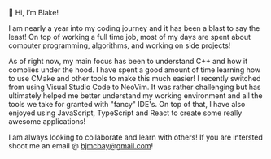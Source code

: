 👋 Hi, I’m Blake! 

I am nearly a year into my coding journey and it has been a blast to say the least! On top of working a full time job, most of my days are spent about computer programming, algorithms, and working on side projects!
  
As of right now, my main focus has been to understand C++ and how it complies under the hood. I have spent a good amount of time learning how to use CMake and other tools to make this much easier! I recently switched from using Visual Studio Code to NeoVim. It was rather challenging but has ultimately helped me better understand my working environment and all the tools we take for granted with "fancy" IDE's. On top of that, I have also enjoyed using JavaScript, TypeScript and React to create some really awesome applications! 

I am always looking to collaborate and learn with others! If you are intersted shoot me an email @ bjmcbay@gmail.com!
